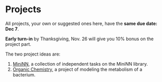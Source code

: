 # Projects

All projects, your own or suggested ones here, have the **same due date: Dec 7**. 

**Early turn-in** by Thanksgiving, Nov. 26 will give you 10% bonus on the project part.

The two project ideas are: 
1. [MiniNN](./MiniNN.md), a collection of independent tasks on the MiniNN library. 
2. [Organic Chemistry](./organic_chemistry.md), a project of modeling the metabolism of a bacterium. 
